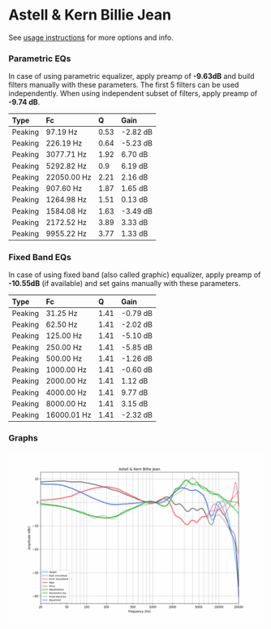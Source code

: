 # Astell & Kern Billie Jean
See [usage instructions](https://github.com/jaakkopasanen/AutoEq#usage) for more options and info.

### Parametric EQs
In case of using parametric equalizer, apply preamp of **-9.63dB** and build filters manually
with these parameters. The first 5 filters can be used independently.
When using independent subset of filters, apply preamp of **-9.74 dB**.

| Type    | Fc          |    Q | Gain     |
|:--------|:------------|:-----|:---------|
| Peaking | 97.19 Hz    | 0.53 | -2.82 dB |
| Peaking | 226.19 Hz   | 0.64 | -5.23 dB |
| Peaking | 3077.71 Hz  | 1.92 | 6.70 dB  |
| Peaking | 5292.82 Hz  | 0.9  | 6.19 dB  |
| Peaking | 22050.00 Hz | 2.21 | 2.16 dB  |
| Peaking | 907.60 Hz   | 1.87 | 1.65 dB  |
| Peaking | 1264.98 Hz  | 1.51 | 0.13 dB  |
| Peaking | 1584.08 Hz  | 1.63 | -3.49 dB |
| Peaking | 2172.52 Hz  | 3.89 | 3.33 dB  |
| Peaking | 9955.22 Hz  | 3.77 | 1.33 dB  |

### Fixed Band EQs
In case of using fixed band (also called graphic) equalizer, apply preamp of **-10.55dB**
(if available) and set gains manually with these parameters.

| Type    | Fc          |    Q | Gain     |
|:--------|:------------|:-----|:---------|
| Peaking | 31.25 Hz    | 1.41 | -0.79 dB |
| Peaking | 62.50 Hz    | 1.41 | -2.02 dB |
| Peaking | 125.00 Hz   | 1.41 | -5.10 dB |
| Peaking | 250.00 Hz   | 1.41 | -5.85 dB |
| Peaking | 500.00 Hz   | 1.41 | -1.26 dB |
| Peaking | 1000.00 Hz  | 1.41 | -0.60 dB |
| Peaking | 2000.00 Hz  | 1.41 | 1.12 dB  |
| Peaking | 4000.00 Hz  | 1.41 | 9.77 dB  |
| Peaking | 8000.00 Hz  | 1.41 | 3.15 dB  |
| Peaking | 16000.01 Hz | 1.41 | -2.32 dB |

### Graphs
![](./Astell%20&%20Kern%20Billie%20Jean.png)
